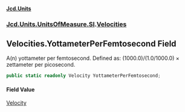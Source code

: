 #### [Jcd.Units](index.md 'index')
### [Jcd.Units.UnitsOfMeasure.SI](Jcd.Units.UnitsOfMeasure.SI.md 'Jcd.Units.UnitsOfMeasure.SI').[Velocities](Velocities.md 'Jcd.Units.UnitsOfMeasure.SI.Velocities')

## Velocities.YottameterPerFemtosecond Field

A(n) yottameter per femtosecond. Defined as: (1000.0)/(1.0/1000.0) × zettameter per picosecond.

```csharp
public static readonly Velocity YottameterPerFemtosecond;
```

#### Field Value
[Velocity](Velocity.md 'Jcd.Units.UnitTypes.Velocity')